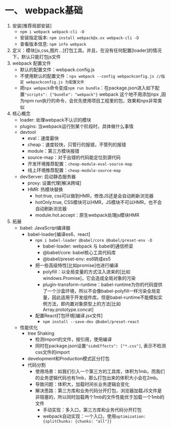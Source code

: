 # 一、 webpack基础
1. 安装[推荐局部安装]
    - `npm i webpack webpack-cli -D`
    - 安装指定版本: `npm install webpack@x.xx webpack-cli -D`
    - 查看版本信息:  `npm info webpack`
2. 定义：模块[js,css,图片...]打包工具。并且，在没有任何配置[loader]的情况下，默认只能打包js文件
3. webpack 配置文件
    - 默认的配置文件：webpack.config.js
    - 不使用默认的配置文件：`npx webpack --config webpackconfig.js //指定 webpackconfig.js 为配置文件` 
    - 把`npx webpack`命令变成`npm run bundle`：在package.json进入如下配置`"scripts": {"bundle": "webpack"}` webpack 这个地不用添加npx ,因为npm run执行的命令，会优先使用项目工程里的包，效果和npx非常类似
4. 核心概念
    - loader: 处理webpack不认识的模块
    - plugins: 当webpack运行到某个阶段时，具体做什么事情
    - devtool 
        - eval：速度最快
        - cheap：速度较快，只管行的报错，不管列的报错         
        - module：第三方模块报错
        - source-map：对于出错的代码能定位到源代码
        - 开发环境推荐配置：`cheap-module-eval-source-map` 
        - 线上环境推荐配置：`cheap-module-source-map` 
    - devServer: 启动静态服务器
        - proxy: 设置代理[解决跨域]
        - HMR: 热模块替换
            - hot:true, css可以做到HMR，修改JS还是会自动刷新浏览器
            - hotOnly:true, CSS模块可以HMR，JS模块不可以HMR，也不会自动刷新浏览器
            - module.hot.accept：原生webpack处理js模块HMR
5. 拓展
    - babel: JavaScript编译器
        - babel-loader[编译es6、react]
            - `npm i babel-loader @babel/core @babel/preset-env -D`
                - babel-loader: webpack 与 babel的通信桥梁
                - @babel/core: babel核心工具代码库
                - @babel/preset-env: es6转成es5
            -  把一些高级特性[比如promise]也进行编译
                - polyfill：以全局变量的方式注入进来的[比如windows.Promise]，它会造成全局对象的污染
                - plugin-transform-runtime：babel-runtime为你的代码提供了一个沙盒环境，所以不会像babel-polyfill一样污染全局变量，因此适用于开发组件库。但是babel-runtime不能模拟实例方法，即内置对象原型上的方法[比如Array.prototype.concat]
            - 配置React打包环境[编译.jsx文件]
                - `npm install --save-dev @babel/preset-react`
    - 性能优化
        - tree Shaking
            - 检测import的文件，按引用，使用编译
            - 同时在package.json设置`"sideEffects": ["*.css"]`, 表示不检测css文件的import
        - development和Production模式区分打包
        - 代码分割
            - 使用场景：如我们引入一个第三方的工具库，体积为1mb，而我们的业务逻辑代码也有1mb，那么打包出来的体积大小会在2mb。
            - 导致问题：体积大，加载时间长业务逻辑会变化
            - 解决思路：第三方库和业务代码分开打包，浏览器加载JS文件是非阻塞的，所以同时加载两个1mb的文件性能优于加载一个1mb的文件
                - 手动实现：多入口，第三方库和业务代码分开打包
                - webpack自动实现：一个入口，使用`optimization: {splitChunks: {chunks: "all"}}`

    